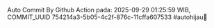 Auto Commit By Github Action pada: 2025-09-29 01:25:59 WIB, COMMIT_UUID 754214a3-5b05-4c2f-876c-11cffa607533 #autohijau🗿
